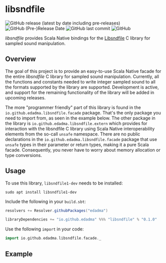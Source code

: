 libsndfile
==========

![GitHub release (latest by date including pre-releases)](https://img.shields.io/github/v/release/edadma/libsndfile?include_prereleases) ![GitHub (Pre-)Release Date](https://img.shields.io/github/release-date-pre/edadma/libsndfile) ![GitHub last commit](https://img.shields.io/github/last-commit/edadma/libsndfile) ![GitHub](https://img.shields.io/github/license/edadma/libsndfile)

*libsndfile* provides Scala Native bindings for the [Libsndfile](https://tiswww.cwru.edu/php/chet/libsndfile/rltop.html) C library for sampled sound manipulation.

Overview
--------

The goal of this project is to provide an easy-to-use Scala Native facade for the entire *libsndfile* C library for sampled sound manipulation.  Currently, all the functions and constants needed to write integer sampled sound to all the formats supported by the library are supported.  Development is active, and support for the remaining functionality of the library will be added in upcoming releases.

The more "programmer friendly" part of this library is found in the `io.github.edadma.libsndfile.facade` package.  That's the only package you need to import from, as seen in the example below.  The other package in the library is `io.github.edadma.libsndfile.extern` which provides for interaction with the libsndfile C library using Scala Native interoperability elements from the so-call `unsafe` namespace.  There are no public declarations in the `io.github.edadma.libsndfile.facade` package that use `unsafe` types in their parameter or return types, making it a pure Scala facade.  Consequently, you never have to worry about memory allocation or type conversions.

Usage
-----

To use this library, `libsndfile1-dev` needs to be installed:

```shell
sudo apt install libsndfile1-dev
```

Include the following in your `build.sbt`:

```scala
resolvers += Resolver.githubPackages("edadma")

libraryDependencies += "io.github.edadma" %%% "libsndfile" % "0.1.0"
```

Use the following `import` in your code:

```scala
import io.github.edadma.libsndfile.facade._
```

Example
-------

